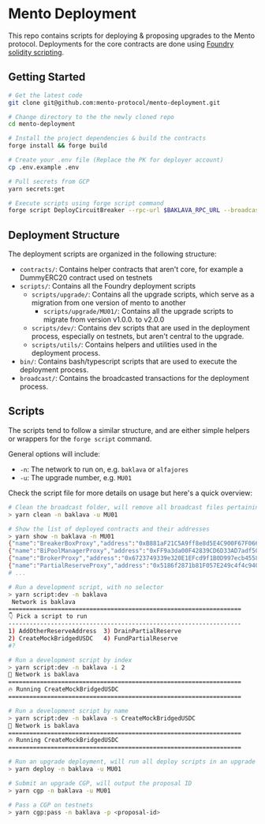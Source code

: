 # Mento Deployment

This repo contains scripts for deploying & proposing upgrades to the Mento protocol.
Deployments for the core contracts are done using [Foundry solidity scripting](https://book.getfoundry.sh/tutorials/solidity-scripting).

## Getting Started

```bash
# Get the latest code
git clone git@github.com:mento-protocol/mento-deployment.git

# Change directory to the the newly cloned repo
cd mento-deployment

# Install the project dependencies & build the contracts
forge install && forge build

# Create your .env file (Replace the PK for deployer account)
cp .env.example .env

# Pull secrets from GCP
yarn secrets:get

# Execute scripts using forge script command
forge script DeployCircuitBreaker --rpc-url $BAKLAVA_RPC_URL --broadcast --legacy --verify --verifier sourcify
```

## Deployment Structure

The deployment scripts are organized in the following structure:
- `contracts/`: Contains helper contracts that aren't core, for example a DummyERC20 contract used on testnets
- `scripts/`: Contains all the Foundry deployment scripts
  - `scripts/upgrade/`: Contains all the upgrade scripts, which serve as a migration from one version of mento to another 
    - `scripts/upgrade/MU01/`: Contains all the upgrade scripts to migrate from version v1.0.0. to v2.0.0
  - `scripts/dev/`: Contains dev scripts that are used in the deployment process, especially on testnets, but aren't central to the upgrade.
  - `scripts/utils/`: Contains helpers and utilities used in the deployment process.
- `bin/`: Contains bash/typescript scripts that are used to execute the deployment process.
- `broadcast/`: Contains the broadcasted transactions for the deployment process.

## Scripts

The scripts tend to follow a similar structure, and are either simple helpers or wrappers for the `forge script` command.

General options will include:
- `-n`: The network to run on, e.g. `baklava` or `alfajores`
- `-u`: The upgrade number, e.g. `MU01`

Check the script file for more details on usage but here's a quick overview:

```bash
# Clean the broadcast folder, will remove all broadcast files pertaining to that network and upgrade combination
> yarn clean -n baklava -u MU01 

# Show the list of deployed contracts and their addresses
> yarn show -n baklava -n MU01
{"name":"BreakerBoxProxy","address":"0xB881aF21C5A9ff8e8d5E4C900F67F066C6CB7936"}
{"name":"BiPoolManagerProxy","address":"0xFF9a3da00F42839CD6D33AD7adf50bCc97B41411"}
{"name":"BrokerProxy","address":"0x6723749339e320E1EFcd9f1B0D997ecb45587208"}
{"name":"PartialReserveProxy","address":"0x5186f2871b81F057E249c4f4c940a20D2"}
# ...

# Run a development script, with no selector
> yarn script:dev -n baklava 
 Network is baklava
==================================================================
👇 Pick a script to run
------------------------------------------------------------------
1) AddOtherReserveAddress  3) DrainPartialReserve
2) CreateMockBridgedUSDC   4) FundPartialReserve
#? 

# Run a development script by index
> yarn script:dev -n baklava -i 2
📠 Network is baklava
==================================================================
🔥 Running CreateMockBridgedUSDC
==================================================================

# Run a development script by name
> yarn script:dev -n baklava -s CreateMockBridgedUSDC
📠 Network is baklava
==================================================================
🔥 Running CreateMockBridgedUSDC
==================================================================

# Run an upgrade deployment, will run all deploy scripts in an upgrade
> yarn deploy -n baklava -u MU01

# Submit an upgrade CGP, will output the proposal ID
> yarn cgp -n baklava -u MU01

# Pass a CGP on testnets
> yarn cgp:pass -n baklava -p <proposal-id>
```





